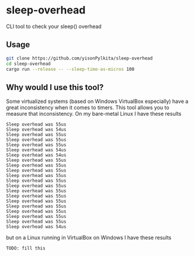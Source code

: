 # sleep-overhead
CLI tool to check your sleep() overhead

## Usage
```bash
git clone https://github.com/yisonPylkita/sleep-overhead
cd sleep-overhead
cargo run --release -- --sleep-time-as-micros 100
```

## Why would I use this tool?
Some virtualized systems (based on Windows VirtualBox especially) have a great inconsistency when it comes to timers. This tool allows you to measure that inconsistency.
On my bare-metal Linux I have these results
```
Sleep overhead was 55us
Sleep overhead was 54us
Sleep overhead was 55us
Sleep overhead was 55us
Sleep overhead was 55us
Sleep overhead was 54us
Sleep overhead was 54us
Sleep overhead was 55us
Sleep overhead was 55us
Sleep overhead was 55us
Sleep overhead was 55us
Sleep overhead was 55us
Sleep overhead was 55us
Sleep overhead was 55us
Sleep overhead was 55us
Sleep overhead was 55us
Sleep overhead was 55us
Sleep overhead was 55us
Sleep overhead was 55us
Sleep overhead was 55us
Sleep overhead was 54us
```

but on a Linux running in VirtualBox on Windows I have these results
```
TODO: fill this
```